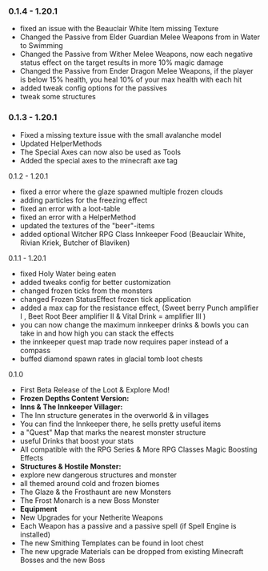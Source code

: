 ### 0.1.4 - 1.20.1
- fixed an issue with the Beauclair White Item missing Texture
- Changed the Passive from Elder Guardian Melee Weapons from in Water to Swimming
- Changed the Passive from Wither Melee Weapons, now each negative status effect on the target results in more 10% magic damage
- Changed the Passive from Ender Dragon Melee Weapons, if the player is below 15% health, you heal 10% of your max health with each hit
- added tweak config options for the passives
- tweak some structures

### 0.1.3 - 1.20.1
- Fixed a missing texture issue with the small avalanche model
- Updated HelperMethods
- The Special Axes can now also be used as Tools
- Added the special axes to the minecraft axe tag

0.1.2 - 1.20.1
- fixed a error where the glaze spawned multiple frozen clouds
- adding particles for the freezing effect
- fixed an error with a loot-table
- fixed an error with a HelperMethod
- updated the textures of the "beer"-items
- added optional Witcher RPG Class Innkeeper Food (Beauclair White, Rivian Kriek, Butcher of Blaviken)

0.1.1 - 1.20.1
- fixed Holy Water being eaten
- added tweaks config for better customization
- changed frozen ticks from the monsters
- changed Frozen StatusEffect frozen tick application
- added a max cap for the resistance effect, (Sweet berry Punch amplifier I , Beet Root Beer amplifier II  & Vital Drink = amplifier III )
- you can now change the maximum innkeeper drinks & bowls you can take in and how high you can stack the effects
- the innkeeper quest map trade now requires paper instead of a compass
- buffed diamond spawn rates in glacial tomb loot chests

0.1.0
- First Beta Release of the Loot & Explore Mod!
- **Frozen Depths Content Version:**
- **Inns & The Innkeeper Villager:**
- The Inn structure generates in the overworld & in villages
- You can find the Innkeeper there, he sells pretty useful items
- a "Quest" Map that marks the nearest monster structure
- useful Drinks that boost your stats
- All compatible with the RPG Series & More RPG Classes Magic Boosting Effects
- **Structures & Hostile Monster:**
- explore new dangerous structures and monster
- all themed around cold and frozen biomes
- The Glaze & the Frosthaunt are new Monsters
- The Frost Monarch is a new Boss Monster
- **Equipment**
- New Upgrades for your Netherite Weapons
- Each Weapon has a passive and a passive spell (if Spell Engine is installed)
- The new Smithing Templates can be found in loot chest
- The new upgrade Materials can be dropped from existing Minecraft Bosses and the new Boss